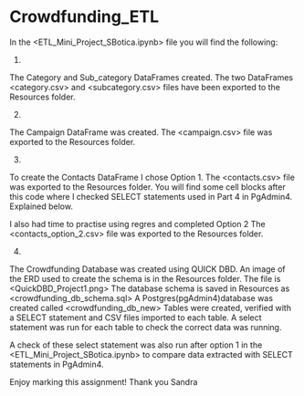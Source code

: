 # Crowdfunding_ETL

In the <ETL_Mini_Project_SBotica.ipynb> file you will find the following:

1.  
The Category and Sub_category DataFrames created.
The two DataFrames <category.csv> and <subcategory.csv> files have been exported to the Resources folder.

2.
The Campaign DataFrame was created.
The <campaign.csv> file was exported to the Resources folder.

3.
To create the Contacts DataFrame I chose Option 1.
The <contacts.csv> file was exported to the Resources folder.
You will find some cell blocks after this code where I checked SELECT statements used in Part 4 in PgAdmin4.
Explained below.

I also had time to practise using regres and completed Option 2
The <contacts_option_2.csv> file was exported to the Resources folder.

4.
The Crowdfunding Database was created using QUICK DBD.
An image of the ERD used to create the schema is in the Resources folder.
The file is <QuickDBD_Project1.png>
The database schema is saved in Resources as <crowdfunding_db_schema.sql>
A Postgres(pgAdmin4)database was created called <crowdfunding_db_new>
Tables were created, verified with a SELECT statement and CSV files imported to each table.
A select statement was run for each table to check the correct data was running.

A check of these select statement was also run after option 1 in the <ETL_Mini_Project_SBotica.ipynb> to compare data extracted with SELECT statements in PgAdmin4.

Enjoy marking this assignment!
Thank you
Sandra


